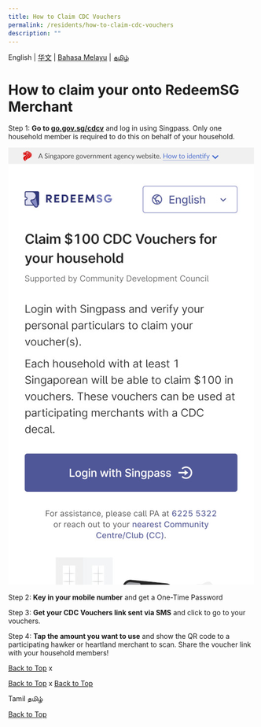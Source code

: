 ```yaml
---
title: How to Claim CDC Vouchers
permalink: /residents/how-to-claim-cdc-vouchers
description: ""
---
```

English | [华文](#ichinese) | [Bahasa Melayu](#imalay) | [தமிழ்](#itamil)
<a id="pagetop"></a>
<a id="ienglish"></a>
# How to claim your onto RedeemSG Merchant

Step 1: **Go to [go.gov.sg/cdcv](https://go.gov.sg/cdcv)** and log in using Singpass. Only one household member is required to do this on behalf of your household.

![Alt text for image on Isomer site](/images/residents/screengrabs-for-infographics/english/Log%20in_En_5Nov-m.jpg)

Step 2: **Key in your mobile number** and get a One-Time Password

Step 3: **Get your CDC Vouchers link sent via SMS** and click to go to your vouchers.

Step 4: **Tap the amount you want to use** and show the QR code to a participating hawker or heartland merchant to scan. Share the voucher link with your household members!


[Back to Top](#pagetop)
<a id="ichinese"></a>
x

[Back to Top](#pagetop)
<a id="imalay"></a>
x
[Back to Top](#pagetop)
<a id="itamil"></a>

Tamil தமிழ்

[Back to Top](#pagetop)